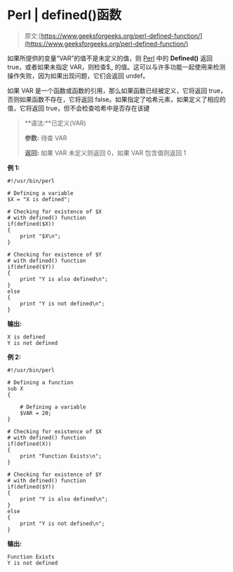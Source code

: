 # Perl | defined()函数

> 原文:[https://www.geeksforgeeks.org/perl-defined-function/](https://www.geeksforgeeks.org/perl-defined-function/)

如果所提供的变量“VAR”的值不是未定义的值，则 [Perl](https://www.geeksforgeeks.org/introduction-to-perl/) 中的 **Defined()** 返回 true，或者如果未指定 VAR，则检查$_ 的值。这可以与许多功能一起使用来检测操作失败，因为如果出现问题，它们会返回 undef。

如果 VAR 是一个函数或函数的引用，那么如果函数已经被定义，它将返回 true，否则如果函数不存在，它将返回 false。如果指定了哈希元素，如果定义了相应的值，它将返回 true，但不会检查哈希中是否存在该键

> **语法:**已定义(VAR)
> 
> **参数:**
> 待查 VAR
> 
> **返回:**
> 如果 VAR 未定义则返回 0，如果 VAR 包含值则返回 1

**例 1:**

```
#!/usr/bin/perl

# Defining a variable
$X = "X is defined";

# Checking for existence of $X 
# with defined() function
if(defined($X)) 
{
    print "$X\n";
}

# Checking for existence of $Y 
# with defined() function
if(defined($Y)) 
{
    print "Y is also defined\n";
} 
else
{
    print "Y is not defined\n";
}
```

**输出:**

```
X is defined
Y is not defined
```

**例 2:**

```
#!/usr/bin/perl

# Defining a function
sub X
{

    # Defining a variable
    $VAR = 20;
}

# Checking for existence of $X 
# with defined() function
if(defined(X)) 
{
    print "Function Exists\n";
}

# Checking for existence of $Y 
# with defined() function
if(defined($Y)) 
{
    print "Y is also defined\n";
} 
else
{
    print "Y is not defined\n";
}
```

**输出:**

```
Function Exists
Y is not defined

```